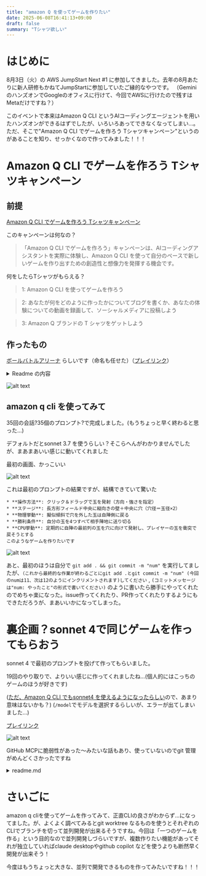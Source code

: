 ```yaml
---
title: "amazon Q を使ってゲームを作りたい"
date: 2025-06-08T16:41:13+09:00
draft: false
summary: "Tシャツ欲しい"
---
```

# はじめに
8月3日（火）の AWS JumpStart Next #1 に参加してきました。去年の8月あたりに新人研修もかねてJumpStartに参加していたご縁的なやつです。
（GeminiのハンズオンでGoogleのオフィスに行けて、今回でAWSに行けたので残すはMetaだけですね？）

このイベントで本来はAmazon Q CLI というAIコーディングエージェントを用いたハンズオンができるはずでしたが、いろいろあってできなくなってしまい...。ただ、そこで"Amazon Q CLI でゲームを作ろう Tシャツキャンペーン"というのがあることを知り、せっかくなので作ってみました！！！


# Amazon Q CLI でゲームを作ろう Tシャツキャンペーン

## 前提

[Amazon Q CLI でゲームを作ろう Tシャツキャンペーン](https://aws.amazon.com/jp/blogs/news/build-games-with-amazon-q-cli-and-score-a-t-shirt/)


このキャンペーンは何なの？
> 「Amazon Q CLI でゲームを作ろう」キャンペーンは、AIコーディングアシスタントを実際に体験し、Amazon Q CLI を使って自分のペースで新しいゲームを作り出すための創造性と想像力を発揮する機会です。
 
何をしたらTシャツがもらえる？
> 1: Amazon Q CLI を使ってゲームを作ろう

> 2: あなたが何をどのように作ったかについてブログを書くか、あなたの体験についての動画を録画して、ソーシャルメディアに投稿しよう
 
> 3: Amazon Q ブランドの T シャツをゲットしよう

## 作ったもの
[ボールバトルアリーナ](https://github.com/itsuki-jp/amazonQ_make_game) らしいです（命名も任せた）（[プレイリンク](https://itsuki-jp.github.io/amazonQ_make_game/ball-battle-game/)）



<details>
<summary>Readme の内容</summary>
# ボールバトルアリーナ

## 概要
ボールバトルアリーナは、プレイヤーとCPUが対戦するシンプルで楽しいブラウザゲームです。中央の穴にボールを入れるか、相手のフィールドにボールを送り込むことで勝利を目指します。

## 遊び方
1. プレイヤーは左側のフィールドからスタートします
2. ボールをクリック＆ドラッグして、発射方向と強さを決めます
3. マウスを離すとボールが発射されます
4. 中央の穴にボールを入れるか、相手のフィールドにボールを送り込むことが目標です
5. すべてのボールを穴に入れるか相手フィールドに送り込んだ方が勝利です

## 特徴
- 物理エンジンによるリアルな動きと衝突
- 中央をピークとする擬似傾斜効果
- 戦略的なCPU AI
- モダンで美しいビジュアルデザイン
- 直感的な操作性

## 技術的詳細
- HTML5 Canvas を使用したグラフィック描画
- JavaScript による物理演算
- カスタム衝突検出システム
- 視覚効果（グロー、トレイル、グラデーション）

## 開発者向け情報
このゲームは以下のファイル構成になっています：
- `index.html` - メインのHTMLファイル
- `css/style.css` - スタイルシート
- `js/game.js` - ゲームのメインロジック
- `js/physics.js` - 物理エンジン

</details>

![alt text](/images/2025-06-08_make-game-using-amazonQ/image-1.png)

## amazon q cli を使ってみて
35回の会話?35個のプロンプト?で完成しました。(もうちょっと早く終わると思った...)

デフォルトだとsonnet 3.7 を使うらしい？そこらへんがわかりませんでしたが、まあまあいい感じに動いてくれました

最初の画面、かっこいい

![alt text](</images/2025-06-08_make-game-using-amazonQ/スクリーンショット 2025-06-05 184935.png>)


これは最初のプロンプトの結果ですが、結構できていて驚いた

```
* **操作方法**: クリック＆ドラッグで玉を発射（方向・強さを指定）
* **ステージ**: 長方形フィールド中央に縦向きの壁＋中央に穴（穴径＝玉径×2）
* **物理挙動**: 擬似傾斜で穴を外した玉は自陣側に戻る
* **勝利条件**: 自分の玉を4つすべて相手陣地に送り切る
* **CPU挙動**: 定期的に自陣の最前列の玉を穴に向けて発射し、プレイヤーの玉を衝突で戻そうとする
このようなゲームを作りたいです
```

![alt text](</images/2025-06-08_make-game-using-amazonQ/スクリーンショット 2025-06-05 191930.png>)

あと、最初のほうは自分で `git add . && git commit -m "num"` を実行してましたが、`（これから最終的な作業が終わるごとにgit add .とgit commit -m "num" (今回のnumは11、次は12のようにインクリメントされます)してください` , `(コミットメッセージは"num: やったこと"の形式で書いてください)` のように書いたら勝手にやってくれたのでめちゃ楽になった。issue作ってくれたり、PR作ってくれたりするようにもできただろうが、まあいいかになってしまった。

# 裏企画？sonnet 4で同じゲームを作ってもらおう
sonnet 4 で最初のプロンプトを投げて作ってもらいました。

19回のやり取りで、よりいい感じに作ってくれましたね...(個人的にはこっちのゲームのほうが好きです)

([ただ、Amazon Q CLI でもsonnet4 を使えるようになったらしい](https://dev.classmethod.jp/articles/amazon-q-developer-cli-claude-sonnet-4/)ので、あまり意味はないかも？)
(`/model`でモデルを選択するらしいが、エラーが出てしまいました...)

[プレイリンク](https://itsuki-jp.github.io/test_sonnet4/claude_desktop/)

![alt text](/images/2025-06-08_make-game-using-amazonQ/image-2.png)

GitHub MCPに脆弱性があった～みたいな話もあり、使っていないのでgit 管理がめんどくさかったですね

<details>
<summary>readme.md</summary>
(本当は19回だが、うち3回は何も変更点がなかったのでまあそんなもんか？)


今までの開発プロセスを番号付きでまとめます：

## 玉入れ対戦ゲーム開発プロセス

### 1. 基本仕様の設定
- **操作方法**: クリック＆ドラッグで玉を発射（方向・強さを指定）
- **ステージ**: 長方形フィールド中央に縦向きの壁＋中央に穴（穴径＝玉径×2）
- **物理挙動**: 擬似傾斜で穴を外した玉は自陣側に戻る
- **勝利条件**: 自分の玉を4つすべて相手陣地に送り切る
- **CPU挙動**: 定期的に自陣の玉を穴に向けて発射し、プレイヤーの玉を衝突で戻そうとする

### 2. 初期配置の修正
- 玉の初期配置を縦に4つ並べる形に変更

### 3. 物理システムの改良
- 中央の壁を高く、両端を低くする山型の傾斜システム実装
- 玉が下や中央に集まる問題を解決

### 4. スコアリングシステムの修正
- 相手陣地に入った玉のスコア判定を即座に実行
- スコア判定のタイミング遅延問題を解決

### 5. 相手陣地玉の表示方法変更
- 相手陣地に入った玉を削除せず残す
- 操作不可だが衝突は可能にする

### 6. 傾斜システムの詳細調整
- 画面端(a,e)が最低、中央(c)が最高、中間点(b,d)が同じ高さの山型傾斜
- 上下方向は傾斜に無関係、X座標のみで重力を決定

### 7. Y方向重力の削除
- 左下・右下に玉が集まる問題を解決
- X方向の傾斜重力のみに変更

### 8. ミラー表示システムの実装
- 相手陣地の玉を自分陣地にミラー表示
- 点数が入るほど自分陣地に邪魔な玉が増える戦略的バランス

### 9. ミラー玉との衝突処理
- ミラー玉との衝突判定を実装
- アクティブ玉のみ弾かれ、ミラー玉は固定

### 10. ゲームリセット機能の完全実装
- 「もう一度プレイ」ボタンで確実に初期状態に戻る
- ゲームループの管理改善

### 11. 壁抜け防止システム
- 高速移動時の壁抜け問題を解決
- 連続衝突判定（Continuous Collision Detection）の実装
- 移動を細分化して確実な衝突判定

### 12. 速度制限システム
- 発射速度の上限を設定（表記・実際ともに最大20）
- パワー表示と実際の速度を統一

### 最終的な特徴
- **戦略性**: ミラー玉システムによる邪魔要素
- **物理演算**: X方向の傾斜重力による自然な玉の動き
- **確実性**: 壁抜け完全防止、正確なスコアリング
- **バランス**: 点数を取るほど難易度が上がるゲーム設計
</details>

# さいごに
amazon q cliを使ってゲームを作ってみて、正直CLIの良さがわからず...になってました。が、よくよく調べてみるとgit worktree なるものを使うとそれぞれのCLIでブランチを切って並列開発が出来るそうですね。今回は「一つのゲームを作る」という目的なので並列開発しづらいですが、複数作りたい機能があってそれが独立していればclaude desktopやgithub copilot などを使うよりも断然早く開発が出来そう！

今度はもうちょっと大きな、並列で開発できるものを作ってみたいですね！！！
